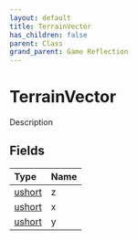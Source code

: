 ```yaml
---
layout: default
title: TerrainVector
has_children: false
parent: Class
grand_parent: Game Reflection
---
```

# TerrainVector
Description 

## Fields
| Type | Name |
|:-------------|:--------------|
| [ushort](/game-reflection/enums/ushort.md) | z |
| [ushort](/game-reflection/enums/ushort.md) | x |
| [ushort](/game-reflection/enums/ushort.md) | y |
